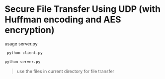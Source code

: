 # Secure File Transfer Using UDP (with Huffman encoding and AES encryption)

usage server.py

```bash
 python client.py
```

```bash
python server.py
```

> use the files in current directory for file transfer

